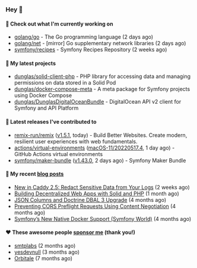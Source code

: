 ### Hey 👋

#### 👷 Check out what I'm currently working on

- [golang/go](https://github.com/golang/go) - The Go programming language (2 days ago)
- [golang/net](https://github.com/golang/net) - [mirror] Go supplementary network libraries (2 days ago)
- [symfony/recipes](https://github.com/symfony/recipes) - Symfony Recipes Repository (2 weeks ago)

#### 🌱 My latest projects

- [dunglas/solid-client-php](https://github.com/dunglas/solid-client-php) - PHP library for accessing data and managing permissions on data stored in a Solid Pod
- [dunglas/docker-compose-meta](https://github.com/dunglas/docker-compose-meta) - A meta package for Symfony projects using Docker Compose
- [dunglas/DunglasDigitalOceanBundle](https://github.com/dunglas/DunglasDigitalOceanBundle) - DigitalOcean API v2 client for Symfony and API Platform

#### 🔭 Latest releases I've contributed to

- [remix-run/remix](https://github.com/remix-run/remix) ([v1.5.1](https://github.com/remix-run/remix/releases/tag/v1.5.1), today) - Build Better Websites. Create modern, resilient user experiences with web fundamentals.
- [actions/virtual-environments](https://github.com/actions/virtual-environments) ([macOS-11/20220517.4](https://github.com/actions/virtual-environments/releases/tag/macOS-11%2F20220517.4), 1 day ago) - GitHub Actions virtual environments
- [symfony/maker-bundle](https://github.com/symfony/maker-bundle) ([v1.43.0](https://github.com/symfony/maker-bundle/releases/tag/v1.43.0), 2 days ago) - Symfony Maker Bundle

#### 📜 My recent [blog posts](https://dunglas.fr)

- [New in Caddy 2.5: Redact Sensitive Data from Your Logs](https://dunglas.fr/2022/04/caddy-logging-security-improvements/) (2 weeks ago)
- [Building Decentralized Web Apps with Solid and PHP](https://dunglas.fr/2022/04/building-decentralized-web-apps-with-solid-and-php/) (1 month ago)
- [JSON Columns and Doctrine DBAL 3 Upgrade](https://dunglas.fr/2022/01/json-columns-and-doctrine-dbal-3-upgrade/) (4 months ago)
- [Preventing CORS Preflight Requests Using Content Negotiation](https://dunglas.fr/2022/01/preventing-cors-preflight-requests-using-content-negotiation/) (4 months ago)
- [Symfony’s New Native Docker Support (Symfony World)](https://dunglas.fr/2021/12/symfonys-new-native-docker-support-symfony-world/) (4 months ago)

#### ❤️ These awesome people [sponsor me](https://github.com/sponsors/dunglas) (thank you!)

- [smtplabs](https://github.com/smtplabs) (2 months ago)
- [yesdevnull](https://github.com/yesdevnull) (3 months ago)
- [Orbitale](https://github.com/Orbitale) (7 months ago)
